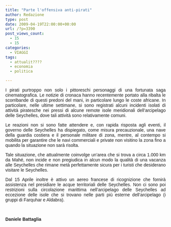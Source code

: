 ```yaml
---
title: "Parte l'offensiva anti-pirati"
author: Redazione
type: post
date: 2009-04-19T22:00:00+00:00
url: /?p=3390
post_views_count:
  - 15
  - 15
categories:
  - VIAGGI
tags:
  - attualit????
  - economia
  - politica

---
```

<p align="justify" style="margin&#45;bottom: 0cm">
  <font face="Tahoma, sans&#45;serif"><span>I pirati purtroppo non solo i pittoreschi personaggi di una fortunata saga cinematografica. Le notizie di cronaca hanno recentemente portato alla ribalta le scorribande di questi predoni del mani, in particolare lungo le coste africane. In particolare, nelle ultime settimane, si sono registrati alcuni incidenti isolati di attivit&agrave; piratesche nei pressi di alcune remote isole meridionali dell&rsquo;arcipelago delle Seychelles, dove tali attivit&agrave; sono relativamente comuni.</span></font>
</p>

<p align="justify" style="margin&#45;bottom: 0cm">
  <font face="Tahoma, sans&#45;serif"><span>Le reazioni non si sono fatte attendere e, con rapida risposta agli eventi, il governo delle Seychelles ha dispiegato, come misura precauzionale, una nave della guardia costiera e il personale militare di zona, mentre, al contempo si mobilita per garantire che le navi commerciali e private non visitino la zona fino a quando la situazione non sar&agrave; risolta.</span></font>
</p>

<p align="justify" style="margin&#45;bottom: 0cm">
  <font face="Tahoma, sans&#45;serif"><span>Tale situazione, che attualmente coinvolge un&rsquo;area che si trova a circa 1.000 km da Mah&eacute;, non incide e non pregiudica in alcun modo la qualit&agrave; di una vacanza alle Seychelles che rimane met&agrave; perfettamente sicura per i turisti che desiderano visitare le Seychelles.</span></font>
</p>

<p align="justify" style="margin&#45;bottom: 0cm">
  <font face="Tahoma, sans&#45;serif"><span>Dal 15 Aprile inoltre &egrave; attivo un aereo francese di ricognizione che fornir&agrave; assistenza nel presidiare le acque territoriali delle Seychelles. </span>Non ci sono poi restrizioni sulla circolazione marittima nell&rsquo;arcipelago delle Seychelles ad eccezione delle isole che si trovano nelle parti pi&ugrave; esterne dell&rsquo;<span>arcipelago (i gruppi di Farquhar e Aldabra).</span></font>
</p>

<p align="justify" style="margin&#45;bottom: 0cm">
  &nbsp;
</p>

<p align="justify" style="margin&#45;bottom: 0cm">
  <font face="Tahoma, sans&#45;serif"><span><strong>Daniele Battaglia</strong></span></font>
</p>

<p align="justify" style="margin&#45;bottom: 0cm">
  &nbsp;
</p>

<p align="justify" style="margin&#45;bottom: 0cm">
  &nbsp;
</p>